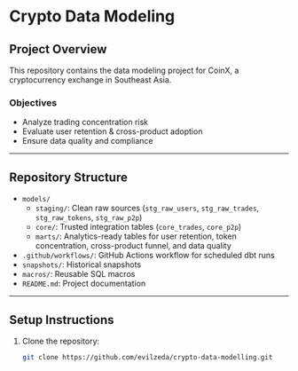 # Crypto Data Modeling

## Project Overview
This repository contains the data modeling project for CoinX, a cryptocurrency exchange in Southeast Asia.

### Objectives
- Analyze trading concentration risk
- Evaluate user retention & cross-product adoption
- Ensure data quality and compliance

---

## Repository Structure
- `models/`
  - `staging/`: Clean raw sources (`stg_raw_users`, `stg_raw_trades`, `stg_raw_tokens`, `stg_raw_p2p`)
  - `core/`: Trusted integration tables (`core_trades`, `core_p2p`)
  - `marts/`: Analytics-ready tables for user retention, token concentration, cross-product funnel, and data quality
- `.github/workflows/`: GitHub Actions workflow for scheduled dbt runs
- `snapshots/`: Historical snapshots
- `macros/`: Reusable SQL macros
- `README.md`: Project documentation

---

## Setup Instructions
1. Clone the repository:
   ```bash
   git clone https://github.com/evilzeda/crypto-data-modelling.git
